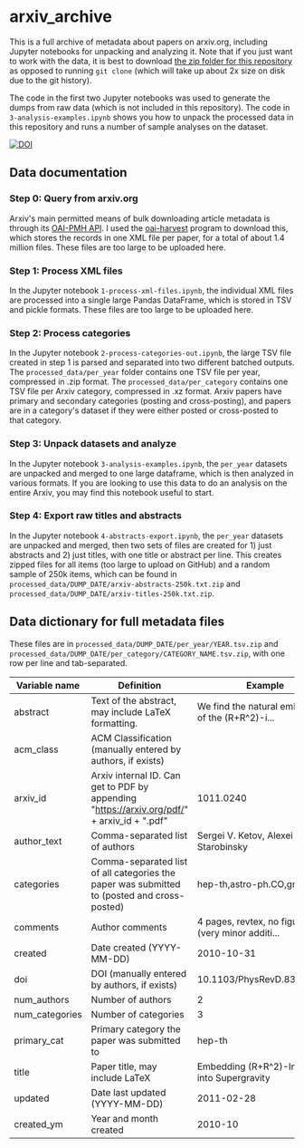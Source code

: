 # arxiv_archive

This is a full archive of metadata about papers on arxiv.org, including Jupyter notebooks for unpacking and analyzing it. Note that if you just want to work with the data, it is best to download [the zip folder for this repository](https://github.com/staeiou/arxiv_archive/archive/master.zip) as opposed to running `git clone` (which will take up about 2x size on disk due to the git history). 

The code in the first two Jupyter notebooks was used to generate the dumps from raw data (which is not included in this repository). The code in `3-analysis-examples.ipynb` shows you how to unpack the processed data in this repository and runs a number of sample analyses on the dataset.

[![DOI](https://zenodo.org/badge/DOI/10.5281/zenodo.2003868.svg)](https://doi.org/10.5281/zenodo.2003868)


## Data documentation

### Step 0: Query from arxiv.org

Arxiv's main permitted means of bulk downloading article metadata is through its [OAI-PMH API](https://arxiv.org/help/bulk_data). I used the [oai-harvest](https://github.com/bloomonkey/oai-harvest) program to download this, which stores the records in one XML file per paper, for a total of about 1.4 million files. These files are too large to be uploaded here.

### Step 1: Process XML files

In the Jupyter notebook `1-process-xml-files.ipynb`, the individual XML files are processed into a single large Pandas DataFrame, which is stored in TSV and pickle formats. These files are too large to be uploaded here.

### Step 2: Process categories 

In the Jupyter notebook `2-process-categories-out.ipynb`, the large TSV file created in step 1 is parsed and separated into two different batched outputs. The `processed_data/per_year` folder contains one TSV file per year, compressed in .zip format. The `processed_data/per_category` contains one TSV file per Arxiv category, compressed in .xz format. Arxiv papers have primary and secondary categories (posting and cross-posting), and papers are in a category's dataset if they were either posted or cross-posted to that category.

### Step 3: Unpack datasets and analyze

In the Jupyter notebook `3-analysis-examples.ipynb`, the `per_year` datasets are unpacked and merged to one large dataframe, which is then analyzed in various formats. If you are looking to use this data to do an analysis on the entire Arxiv, you may find this notebook useful to start.

### Step 4: Export raw titles and abstracts

In the Jupyter notebook `4-abstracts-export.ipynb`, the `per_year` datasets are unpacked and merged, then two sets of files are created for 1) just abstracts and 2) just titles, with one title or abstract per line. This creates zipped files for all items (too large to upload on GitHub) and a random sample of 250k items, which can be found in `processed_data/DUMP_DATE/arxiv-abstracts-250k.txt.zip` and `processed_data/DUMP_DATE/arxiv-titles-250k.txt.zip`.

## Data dictionary for full metadata files

These files are in `processed_data/DUMP_DATE/per_year/YEAR.tsv.zip` and `processed_data/DUMP_DATE/per_category/CATEGORY_NAME.tsv.zip`, with one row per line and tab-separated.

| Variable name  | Definition                                                                                  | Example                                           |
|----------------|---------------------------------------------------------------------------------------------|---------------------------------------------------|
| abstract       | Text of the abstract, may include LaTeX formatting.                                         | We find the natural embedding of the (R+R^2)-i... |
| acm_class      | ACM Classification (manually entered by authors, if exists)                                 |                                                |
| arxiv_id       | Arxiv internal ID. Can get to PDF by appending "https://arxiv.org/pdf/" + arxiv_id + ".pdf" | 1011.0240                                         |
| author_text    | Comma-separated list of authors                                                             | Sergei V. Ketov, Alexei A. Starobinsky            |
| categories     | Comma-separated list of all categories the paper was submitted to (posted and cross-posted) | hep-th,astro-ph.CO,gr-qc                          |
| comments       | Author comments                                                                             | 4 pages, revtex, no figures (very minor additi... |
| created        | Date created (YYYY-MM-DD)                                                                   | 2010-10-31                                        |
| doi            | DOI (manually entered by authors, if exists)                                                | 10.1103/PhysRevD.83.063512                        |
| num_authors    | Number of authors                                                                           | 2                                                 |
| num_categories | Number of categories                                                                        | 3                                                 |
| primary_cat    | Primary category the paper was submitted to                                                 | hep-th                                            |
| title          | Paper title, may include LaTeX                                                              | Embedding (R+R^2)-Inflation into Supergravity     |
| updated        | Date last updated (YYYY-MM-DD)                                                              | 2011-02-28                                        |
| created_ym     | Year and month created                                                                      | 2010-10                                           |
